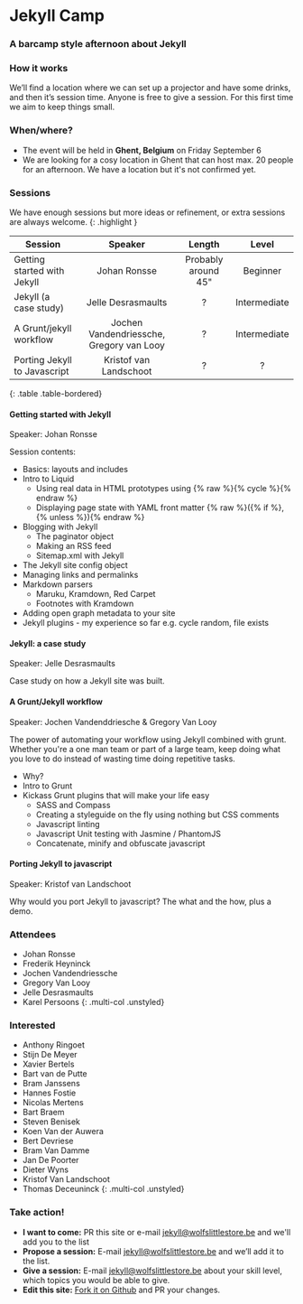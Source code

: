 
# Jekyll Camp

### A barcamp style afternoon about Jekyll

### How it works

We’ll find a location where we can set up a projector and have some drinks, and then it’s session time. Anyone is free to give a session. For this first time we aim to keep things small.

### When/where?

* The event will be held in **Ghent, Belgium** on Friday September 6
* We are looking for a cosy location in Ghent that can host max. 20 people for an afternoon. We have a location but it's not confirmed yet.

### Sessions

We have enough sessions but more ideas or refinement, or extra sessions are always welcome.
{: .highlight }

| Session                     | Speaker                                  | Length                                   | Level                                    |
| --------------------------- |:----------------------------------------:|:----------------------------------------:|:----------------------------------------:|
| Getting started with Jekyll | Johan Ronsse                             | Probably around 45"                      | Beginner                                 |
| Jekyll (a case study)       | Jelle Desrasmaults                       | ?                                        | Intermediate                             |
| A Grunt/jekyll workflow     | Jochen Vandendriessche, Gregory van Looy | ?                                        | Intermediate                             |
| Porting Jekyll to Javascript| Kristof van Landschoot                   | ?                                        | ?                                        |
{: .table .table-bordered}

#### Getting started with Jekyll

Speaker: Johan Ronsse

Session contents:

* Basics: layouts and includes
* Intro to Liquid
  * Using real data in HTML prototypes using {% raw %}{% cycle %}{% endraw %}
  * Displaying page state with YAML front matter {% raw %}({% if %}, {% unless %}){% endraw %}
* Blogging with Jekyll
  * The paginator object
  * Making an RSS feed
  * Sitemap.xml with Jekyll
* The Jekyll site config object
* Managing links and permalinks
* Markdown parsers
  * Maruku, Kramdown, Red Carpet
  * Footnotes with Kramdown
* Adding open graph metadata to your site
* Jekyll plugins - my experience so far e.g. cycle random, file exists

#### Jekyll: a case study

Speaker: Jelle Desrasmaults

Case study on how a Jekyll site was built.

#### A Grunt/Jekyll workflow

Speaker: Jochen Vandenddriesche &amp; Gregory Van Looy

The power of automating your workflow using Jekyll combined with grunt. Whether you're a one man team or part of a large team, keep doing what you love to do instead of wasting time doing repetitive tasks.

* Why?
* Intro to Grunt
* Kickass Grunt plugins that will make your life easy
  * SASS and Compass
  * Creating a styleguide on the fly using nothing but CSS comments
  * Javascript linting
  * Javascript Unit testing with Jasmine / PhantomJS
  * Concatenate, minify and obfuscate javascript

#### Porting Jekyll to javascript

Speaker: Kristof van Landschoot

Why would you port Jekyll to javascript? The what and the how, plus a demo.

###  Attendees

* Johan Ronsse
* Frederik Heyninck
* Jochen Vandendriessche
* Gregory Van Looy
* Jelle Desrasmaults
* Karel Persoons
{: .multi-col .unstyled}

###  Interested

* Anthony Ringoet
* Stijn De Meyer
* Xavier Bertels
* Bart van de Putte
* Bram Janssens
* Hannes Fostie
* Nicolas Mertens
* Bart Braem 
* Steven Benisek
* Koen Van der Auwera
* Bert Devriese
* Bram Van Damme
* Jan De Poorter
* Dieter Wyns
* Kristof Van Landschoot
* Thomas Deceuninck
{: .multi-col .unstyled}

### Take action!

* **I want to come:** PR this site or e-mail [jekyll@wolfslittlestore.be](mailto:jekyll@wolfslittlestore.be) and we'll add you to the list
* **Propose a session:** E-mail [jekyll@wolfslittlestore.be](mailto:jekyll@wolfslittlestore.be) and we’ll add it to the list.
* **Give a session:** E-mail [jekyll@wolfslittlestore.be](mailto:jekyll@wolfslittlestore.be) about your skill level, which topics you would be able to give.
* **Edit this site:** [Fork it on Github](https://github.com/Wolfr/jekyll-camp) and PR your changes.
